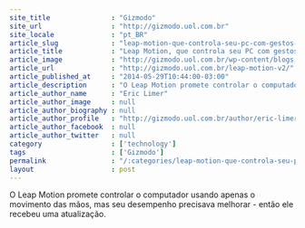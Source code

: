 ```yaml
---
site_title               : "Gizmodo"
site_url                 : "http://gizmodo.uol.com.br"
site_locale              : "pt_BR"
article_slug             : "leap-motion-que-controla-seu-pc-com-gestos-ficou-ainda-melhor"
article_title            : "Leap Motion, que controla seu PC com gestos, ficou ainda melhor"
article_image            : "http://gizmodo.uol.com.br/wp-content/blogs.dir/8/files/2013/07/original14.jpg"
article_url              : "http://gizmodo.uol.com.br/leap-motion-v2/"
article_published_at     : "2014-05-29T10:44:00-03:00"
article_description      : "O Leap Motion promete controlar o computador usando apenas o movimento das mãos, mas seu desempenho precisava melhorar - então ele recebeu uma atualização."
article_author_name      : "Eric Limer"
article_author_image     : null
article_author_biography : null
article_author_profile   : "http://gizmodo.uol.com.br/author/eric-limer/"
article_author_facebook  : null
article_author_twitter   : null
category                 : ['technology']
tags                     : ['Gizmodo']
permalink                : "/:categories/leap-motion-que-controla-seu-pc-com-gestos-ficou-ainda-melhor/"
layout                   : post
---
```


O Leap Motion promete controlar o computador usando apenas o movimento das mãos, mas seu desempenho precisava melhorar - então ele recebeu uma atualização.
